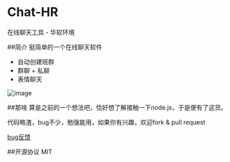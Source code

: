 Chat-HR
=======

在线聊天工具 - 华软环境

##简介
挺简单的一个在线聊天软件
- 自动创建班群
- 群聊 + 私聊
- 表情聊天

![image](http://ntu.so/di/5LCKJ/hr-chat.png)



##那啥
算是之前的一个想法吧，恰好想了解接触一下node.js，于是便有了这货。

代码略渣，bug不少，勉强能用，如果你有兴趣，欢迎fork & pull request

[bug反馈](https://github.com/ONEWateR/Chat-HR/issues)



##开源协议
MIT

